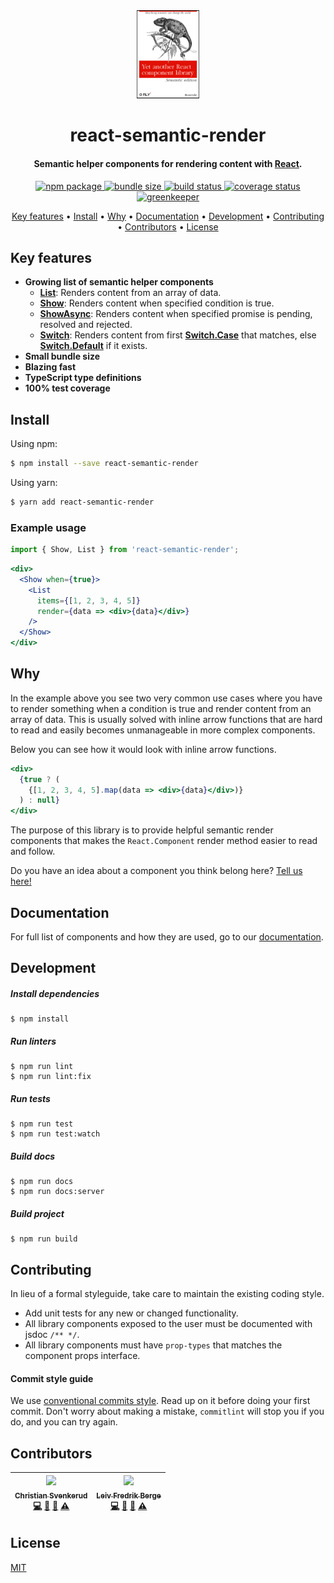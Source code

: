 <div align="center">

  <img src='./media/logo.png' width="20%" alt='logo' />

  <h1>react-semantic-render</h1>

  <h4>Semantic helper components for rendering content with <a href="https://reactjs.org/" target="_blank">React</a>.</h4>

  <p>
    <a href="https://www.npmjs.com/package/react-semantic-render">
      <img src="https://img.shields.io/npm/v/react-semantic-render.svg" alt="npm package" />
    </a>
    <a href="https://bundlephobia.com/result?p=react-semantic-render">
      <img src="https://img.shields.io/bundlephobia/min/react-semantic-render.svg" alt="bundle size" />
    </a>
    <a href="https://travis-ci.com/csvenke/react-semantic-render">
      <img src="https://travis-ci.com/csvenke/react-semantic-render.svg?branch=master" alt="build status" />
    </a>
    <a href='https://coveralls.io/github/csvenke/react-semantic-render?branch=master'>
      <img src='https://coveralls.io/repos/github/csvenke/react-semantic-render/badge.svg?branch=master&service=github' alt='coverage status' />
    </a>
    <a href="https://greenkeeper.io/">
      <img src="https://badges.greenkeeper.io/csvenke/react-semantic-render.svg" alt="greenkeeper" />
    </a>
  </p>

  <p>
    <a href="#key-features">Key features</a> •
    <a href="#install">Install</a> •
    <a href="#why">Why</a> •
    <a href="#documentation">Documentation</a> •
    <a href="#development">Development</a> •
    <a href="#contributing">Contributing</a> •
    <a href="#contributors">Contributors</a> •
    <a href="#license">License</a>
  </p>

</div>

## Key features

* __Growing list of semantic helper components__ 
  * __[List](https://csvenke.github.io/react-semantic-render/#/List)__: Renders content from an array of data.
  * __[Show](https://csvenke.github.io/react-semantic-render/#/Show)__: Renders content when specified condition is true.
  * __[ShowAsync](https://csvenke.github.io/react-semantic-render/#/ShowAsync)__: Renders content when specified promise is pending, resolved and rejected.
  * __[Switch](https://csvenke.github.io/react-semantic-render/#/Switch)__: Renders content from first __[Switch.Case](https://csvenke.github.io/react-semantic-render/#/SwitchCase)__ that matches, else __[Switch.Default](https://csvenke.github.io/react-semantic-render/#/SwitchDefault)__ if it exists.
* __Small bundle size__
* __Blazing fast__
* __TypeScript type definitions__
* __100% test coverage__

## Install

Using npm:

```bash
$ npm install --save react-semantic-render
```

Using yarn:

```bash
$ yarn add react-semantic-render
```

### Example usage

```jsx
import { Show, List } from 'react-semantic-render';
```

```jsx
<div>
  <Show when={true}>
    <List
      items={[1, 2, 3, 4, 5]}
      render={data => <div>{data}</div>}
    />
  </Show>
</div>
```

## Why

In the example above you see two very common use cases where you have to render something when a condition is true and render content from an array of data.
This is usually solved with inline arrow functions that are hard to read and easily becomes unmanageable in more complex components.

Below you can see how it would look with inline arrow functions.

```jsx
<div>
  {true ? (
    {[1, 2, 3, 4, 5].map(data => <div>{data}</div>)}
  ) : null}
</div>
```

The purpose of this library is to provide helpful semantic render components that makes the `React.Component` render method easier to read and follow.

Do you have an idea about a component you think belong here? [Tell us here!](https://github.com/csvenke/react-semantic-render/issues/new)

## Documentation

For full list of components and how they are used, go to our [documentation](https://csvenke.github.io/react-semantic-render/).

## Development

##### Install dependencies
```
$ npm install
```

##### Run linters
```
$ npm run lint
$ npm run lint:fix
```

##### Run tests
```
$ npm run test
$ npm run test:watch
```

##### Build docs
```
$ npm run docs
$ npm run docs:server
```

##### Build project
```
$ npm run build
```

## Contributing

In lieu of a formal styleguide, take care to maintain the existing coding style. 

* Add unit tests for any new or changed functionality.
* All library components exposed to the user must be documented with jsdoc `/** */`.
* All library components must have `prop-types` that matches the component props interface.

#### Commit style guide
We use [conventional commits style](https://conventionalcommits.org/).
Read up on it before doing your first commit.
Don't worry about making a mistake, `commitlint` will stop you if you do, and you can try again.

## Contributors

<!-- ALL-CONTRIBUTORS-LIST:START - Do not remove or modify this section -->
<!-- prettier-ignore -->
| [<img src="https://avatars3.githubusercontent.com/u/9643219?v=4" width="100px;"/><br /><sub><b>Christian Svenkerud</b></sub>](https://github.com/csvenke)<br />[💻](https://github.com/csvenke/react-semantic-render/commits?author=csvenke "Code") [📖](https://github.com/csvenke/react-semantic-render/commits?author=csvenke "Documentation") [🤔](#ideas-csvenke "Ideas, Planning, & Feedback") [⚠️](https://github.com/csvenke/react-semantic-render/commits?author=csvenke "Tests") | [<img src="https://avatars2.githubusercontent.com/u/41568251?v=4" width="100px;"/><br /><sub><b>Leiv Fredrik Berge</b></sub>](https://github.com/bergelf)<br />[💻](https://github.com/csvenke/react-semantic-render/commits?author=bergelf "Code") [📖](https://github.com/csvenke/react-semantic-render/commits?author=bergelf "Documentation") [🤔](#ideas-bergelf "Ideas, Planning, & Feedback") [⚠️](https://github.com/csvenke/react-semantic-render/commits?author=bergelf "Tests") |
| :---: | :---: |
<!-- ALL-CONTRIBUTORS-LIST:END -->

## License

[MIT](https://github.com/csvenke/react-semantic-render/blob/master/LICENSE)
